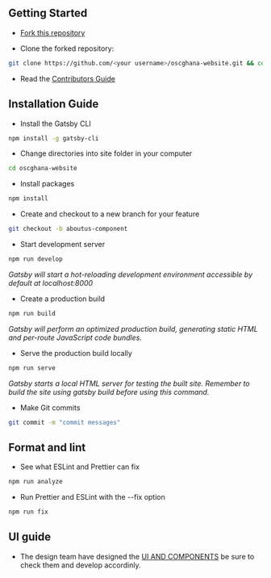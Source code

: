 ## Getting Started

- [Fork this repository](https://help.github.com/articles/fork-a-repo/)

- Clone the forked repository:

```sh
git clone https://github.com/<your username>/oscghana-website.git && cd oscghana-website
```

- Read the [Contributors Guide](https://github.com/oscghana/oscghana-website/blob/master/CONTRIBUTING.md)

## Installation Guide

- Install the Gatsby CLI

```sh
npm install -g gatsby-cli
```

- Change directories into site folder in your computer

```sh
cd oscghana-website
```

- Install packages

```sh
npm install
```

- Create and checkout to a new branch for your feature

```sh
git checkout -b aboutus-component
```

- Start development server

```sh
npm run develop
```

_Gatsby will start a hot-reloading development environment accessible by default at localhost:8000_

- Create a production build

```sh
npm run build
```

_Gatsby will perform an optimized production build, generating static HTML and per-route JavaScript code bundles._

- Serve the production build locally

```sh
npm run serve
```

_Gatsby starts a local HTML server for testing the built site. Remember to build the site using gatsby build before using this command._

- Make Git commits

```sh
git commit -m "commit messages"
```

## Format and lint

- See what ESLint and Prettier can fix

```sh
npm run analyze
```

- Run Prettier and ESLint with the --fix option

```sh
npm run fix
```

## UI guide

- The design team have designed the [UI AND COMPONENTS](https://xd.adobe.com/view/46c10c27-2956-4d5f-43c0-a59e2d991194-30f0/) be sure to check them and develop accordinly.
